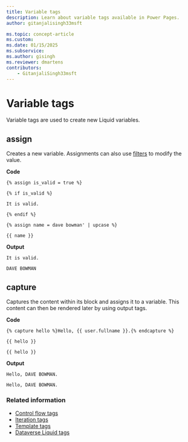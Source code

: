 ```yaml
---
title: Variable tags
description: Learn about variable tags available in Power Pages.
author: gitanjalisingh33msft

ms.topic: concept-article
ms.custom: 
ms.date: 01/15/2025
ms.subservice: 
ms.author: gisingh
ms.reviewer: dmartens
contributors:
    - GitanjaliSingh33msft
---
```


# Variable tags

Variable tags are used to create new Liquid variables.

## assign

Creates a new variable. Assignments can also use [filters](liquid-filters.md) to modify the value.  

**Code**

```
{% assign is_valid = true %}

{% if is_valid %}

It is valid.

{% endif %}

{% assign name = dave bowman' | upcase %}

{{ name }}
```

**Output**

```
It is valid.

DAVE BOWMAN
```

## capture

Captures the content within its block and assigns it to a variable. This content can then be rendered later by using output tags.

**Code**

```
{% capture hello %}Hello, {{ user.fullname }}.{% endcapture %}

{{ hello }}

{{ hello }}
```

**Output**

```
Hello, DAVE BOWMAN.

Hello, DAVE BOWMAN.
```

### Related information

- [Control flow tags](control-flow-tags.md)
- [Iteration tags](iteration-tags.md)
- [Template tags](template-tags.md)
- [Dataverse Liquid tags](dataverse-liquid-tags.md)
